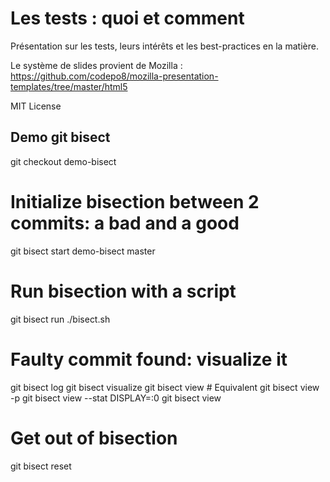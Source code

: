 # Les tests : quoi et comment

Présentation sur les tests, leurs intérêts et les best-practices en la matière.

Le système de slides provient de Mozilla : https://github.com/codepo8/mozilla-presentation-templates/tree/master/html5

MIT License


## Demo git bisect

git checkout demo-bisect
# Initialize bisection between 2 commits: a bad and a good
git bisect start demo-bisect master
# Run bisection with a script
git bisect run ./bisect.sh
# Faulty commit found: visualize it
git bisect log
git bisect visualize
git bisect view  # Equivalent
git bisect view -p
git bisect view --stat
DISPLAY=:0 git bisect view
# Get out of bisection
git bisect reset
